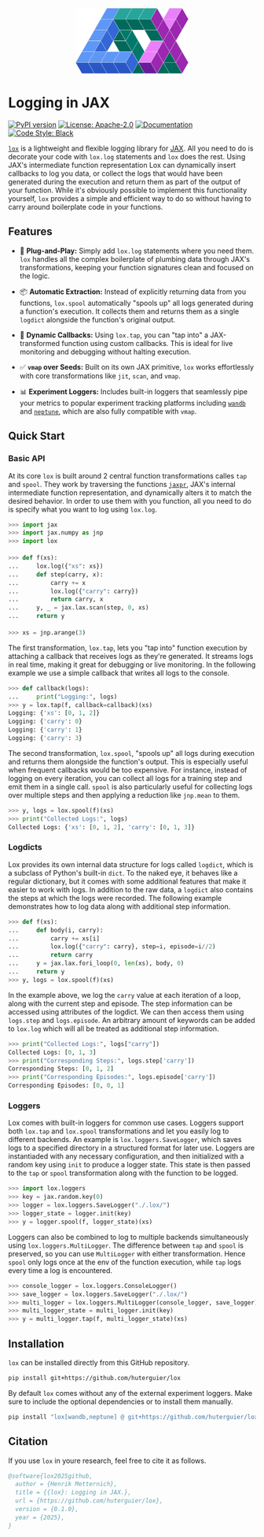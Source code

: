 <div align="center">
    <img src="https://github.com/huterguier/lox/blob/main/docs/_static/lox.png" width="230">
</div>

# Logging in JAX
[![PyPI version](https://img.shields.io/badge/pypi-not_available-red.svg)](#installation)
[![License: Apache-2.0](https://img.shields.io/github/license/huterguier/lox?color=yellow)](https://opensource.org/licenses/MIT)
[![Documentation](https://img.shields.io/badge/docs-available-blue.svg)](https://opensource.org/licenses/MIT)
[![Code Style: Black](https://img.shields.io/badge/codestyle-black-black.svg)](https://opensource.org/licenses/MIT)


[`lox`](https://github.com/huterguier/lox) is a lightweight and flexible logging library for [JAX](https://github.com/jax-ml/jax).
All you need to do is decorate your code with `lox.log` statements and `lox` does the rest.
Using JAX's intermediate function representation Lox can dynamically insert callbacks to log you data, or collect the logs that would have been generated during the execution and return them as part of the output of your function.
While it's obviously possible to implement this functionality yourself, `lox` provides a simple and efficient way to do so without having to carry around boilerplate code in your functions.

## Features
- 🔌 **Plug-and-Play:**  Simply add `lox.log` statements where you need them. `lox` handles all the complex boilerplate of plumbing data through JAX's transformations, keeping your function signatures clean and focused on the logic.

- 📦 **Automatic Extraction:**  Instead of explicitly returning data from you functions, `lox.spool` automatically "spools up" all logs generated during a function's execution. It collects them and returns them as a single `logdict` alongside the function's original output.

- 📡 **Dynamic Callbacks:**  Using `lox.tap`, you can "tap into" a JAX-transformed function using custom callbacks. This is ideal for live monitoring and debugging without halting execution.

- ✅ **`vmap` over Seeds:**  Built on its own JAX primitive, `lox` works effortlessly with core transformations like `jit`, `scan`, and `vmap`.

- 📊 **Experiment Loggers:**  Includes built-in loggers that seamlessly pipe your metrics to popular experiment tracking platforms including [`wandb`](https://wandb.ai/) and [`neptune`](https://neptune.ai/), which are also fully compatible with `vmap`.

## Quick Start

### Basic API
At its core `lox` is built around 2 central function transformations calles `tap` and `spool`.
They work by traversing the functions [`jaxpr`](https://docs.jax.dev/en/latest/jaxpr.html), JAX's internal intermediate function representation, and dynamically alters it to match the desired behavior.
In order to use them with you function, all you need to do is specify what you want to log using `lox.log`.

```python
>>> import jax
>>> import jax.numpy as jnp
>>> import lox

>>> def f(xs):
...     lox.log({"xs": xs})
...     def step(carry, x):
...         carry += x
...         lox.log({"carry": carry})
...         return carry, x
...     y, _ = jax.lax.scan(step, 0, xs)
...     return y

>>> xs = jnp.arange(3)
```
The first transformation, `lox.tap`, lets you "tap into" function execution by attaching a callback that receives logs as they're generated. 
It streams logs in real time, making it great for debugging or live monitoring.
In the following example we use a simple callback that writes all logs to the console.

```python
>>> def callback(logs):
...     print("Logging:", logs)
>>> y = lox.tap(f, callback=callback)(xs)
Logging: {'xs': [0, 1, 2]}
Logging: {'carry': 0}
Logging: {'carry': 1}
Logging: {'carry': 3}
```

The second transformation, `lox.spool`, "spools up" all logs during execution and returns them alongside the function's output. 
This is especially useful when frequent callbacks would be too expensive. 
For instance, instead of logging on every iteration, you can collect all logs for a training step and emit them in a single call.
`spool` is also particularly useful for collecting logs over multiple steps and then applying a reduction like `jnp.mean` to them.
```python
>>> y, logs = lox.spool(f)(xs)
>>> print("Collected Logs:", logs)
Collected Logs: {'xs': [0, 1, 2], 'carry': [0, 1, 3]}
```

### Logdicts

Lox provides its own internal data structure for logs called `logdict`, which is a subclass of Python's built-in `dict`.
To the naked eye, it behaves like a regular dictionary, but it comes with some additional features that make it easier to work with logs.
In addition to the raw data, a `logdict` also contains the steps at which the logs were recorded.
The following example demonstrates how to log data along with additional step information.

```python
>>> def f(xs):
...     def body(i, carry):
...         carry += xs[i]
...         lox.log({"carry": carry}, step=i, episode=i//2)
...         return carry
...     y = jax.lax.fori_loop(0, len(xs), body, 0)
...     return y
>>> y, logs = lox.spool(f)(xs)
```

In the example above, we log the `carry` value at each iteration of a loop, along with the current step and episode.
The step information can be accessed using attributes of the logdict.
We can then access them using `logs.step` and `logs.episode`.
An arbitrary amount of keywords can be added to `lox.log` which will all be treated as additional step information.

```python
>>> print("Collected Logs:", logs["carry"])
Collected Logs: [0, 1, 3]
>>> print("Corresponding Steps:", logs.step['carry'])
Corresponding Steps: [0, 1, 2]
>>> print("Corresponding Episodes:", logs.episode['carry'])
Corresponding Episodes: [0, 0, 1]
```

### Loggers

Lox comes with built-in loggers for common use cases.
Loggers support both `lox.tap` and `lox.spool` transformations and let you easily log to different backends.
An example is `lox.loggers.SaveLogger`, which saves logs to a specified directory in a structured format for later use. Loggers are instantiaded with any necessary configuration, and then initialized with a random key using `init` to produce a logger state. This state is then passed to the `tap` or `spool` transformation along with the function to be logged.

```python
>>> import lox.loggers
>>> key = jax.random.key(0)
>>> logger = lox.loggers.SaveLogger("./.lox/")
>>> logger_state = logger.init(key)
>>> y = logger.spool(f, logger_state)(xs)
```

Loggers can also be combined to log to multiple backends simultaneously using `lox.loggers.MultiLogger`. The difference between `tap` and `spool` is preserved, so you can use `MultiLogger` with either transformation. Hence `spool` only logs once at the env of the function execution, while `tap` logs every time a log is encountered.

```python
>>> console_logger = lox.loggers.ConsoleLogger()
>>> save_logger = lox.loggers.SaveLogger("./.lox/")
>>> multi_logger = lox.loggers.MultiLogger(console_logger, save_logger)
>>> multi_logger_state = multi_logger.init(key)
>>> y = multi_logger.tap(f, multi_logger_state)(xs)
```


## Installation
`lox` can be installed directly from this GitHub repository.
```bash
pip install git+https://github.com/huterguier/lox
```
By default `lox` comes without any of the external experiment loggers. Make sure to include the optional dependencies or to install them manually.
```bash
pip install "lox[wandb,neptune] @ git+https://github.com/huterguier/lox"
```

## Citation
If you use ``lox`` in youre research, feel free to cite it as follows.
```bibtex
@software{lox2025github,
  author = {Henrik Metternich},
  title = {{lox}: Logging in JAX.},
  url = {https://github.com/huterguier/lox},
  version = {0.1.0},
  year = {2025},
}
```
